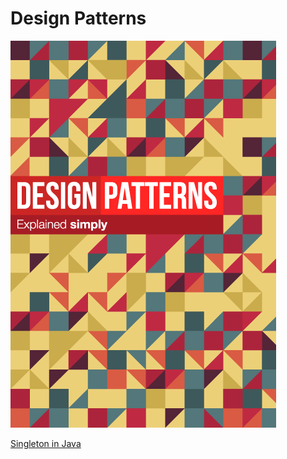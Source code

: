 # Design Patterns

![Alt text](/img/DesignPatterns.png "Optional Title")

[Singleton in Java](https://github.com/jesusmtzarvizu/Cracking_The_Code_Interview/tree/master/Chapter1)
